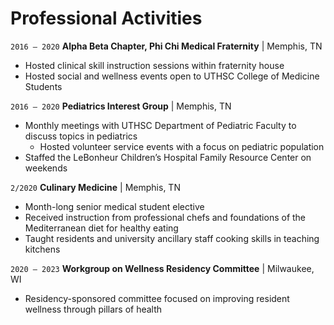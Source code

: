 # Professional Activities
`2016 – 2020`
**Alpha Beta Chapter, Phi Chi Medical Fraternity** | Memphis, TN
- Hosted clinical skill instruction sessions within fraternity house
- Hosted social and wellness events open to UTHSC College of Medicine Students

`2016 – 2020` 
**Pediatrics Interest Group** | Memphis, TN
- Monthly meetings with UTHSC Department of Pediatric Faculty to discuss topics in pediatrics
  - Hosted volunteer service events with a focus on pediatric population
- Staffed the LeBonheur Children’s Hospital Family Resource Center on weekends

`2/2020` 
**Culinary Medicine** | Memphis, TN
- Month-long senior medical student elective
- Received instruction from professional chefs and foundations of the Mediterranean diet for healthy eating
- Taught residents and university ancillary staff cooking skills in teaching kitchens

`2020 – 2023`
**Workgroup on Wellness Residency Committee** | Milwaukee, WI
- Residency-sponsored committee focused on improving resident wellness through pillars of health
